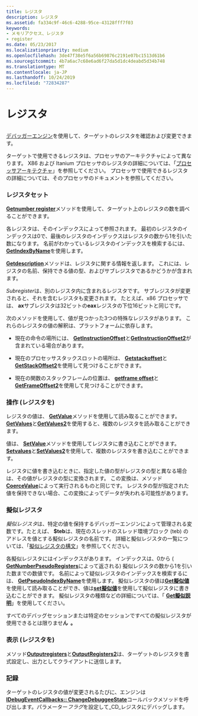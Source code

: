 ```yaml
---
title: レジスタ
description: レジスタ
ms.assetid: fa334c9f-46c6-4288-95ce-43128fff7f03
keywords:
- メモリアクセス、レジスタ
- register
ms.date: 05/23/2017
ms.localizationpriority: medium
ms.openlocfilehash: 3de47f38e5f6a56b69876c2191e07bc1513d61b6
ms.sourcegitcommit: 4b7a6ac7c68e6ad6f27da5d1dc4deabd5d34b748
ms.translationtype: MT
ms.contentlocale: ja-JP
ms.lasthandoff: 10/24/2019
ms.locfileid: "72834287"
---
```

# <a name="registers"></a>レジスタ


## <span id="ddk_registers_dbx"></span><span id="DDK_REGISTERS_DBX"></span>


[デバッガーエンジン](introduction.md#debugger-engine)を使用して、ターゲットのレジスタを確認および変更できます。

ターゲットで使用できるレジスタは、プロセッサのアーキテクチャによって異なります。 X86 および Itanium プロセッサのレジスタの詳細については、「[プロセッサアーキテクチャ](processor-architecture.md)」を参照してください。 プロセッサで使用できるレジスタの詳細については、そのプロセッサのドキュメントを参照してください。

### <a name="span-idthe_register_setspanspan-idthe_register_setspanthe-register-set"></a><span id="the_register_set"></span><span id="THE_REGISTER_SET"></span>レジスタセット

[**Getnumber register**](https://docs.microsoft.com/windows-hardware/drivers/ddi/dbgeng/nf-dbgeng-idebugregisters2-getnumberregisters)メソッドを使用して、ターゲット上のレジスタの数を調べることができます。

各レジスタは、そのインデックスによって参照されます。 最初のレジスタのインデックスは0で、最後のレジスタのインデックスはレジスタの数から1を引いた数になります。 名前がわかっているレジスタのインデックスを検索するには、 [**GetIndexByName**](https://docs.microsoft.com/windows-hardware/drivers/ddi/dbgeng/nf-dbgeng-idebugregisters2-getindexbyname)を使用します。

[**Getdescription**](https://docs.microsoft.com/windows-hardware/drivers/ddi/dbgeng/nf-dbgeng-idebugregisters2-getdescription)メソッドは、レジスタに関する情報を返します。 これには、レジスタの名前、保持できる値の型、およびサブレジスタであるかどうかが含まれます。

*Subregister*は、別のレジスタ内に含まれるレジスタです。 サブレジスタが変更されると、それを含むレジスタも変更されます。 たとえば、x86 プロセッサでは、 **ax**サブレジスタは32ビットの**eax**レジスタの下位16ビットと同じです。

次のメソッドを使用して、値が見つかった3つの特殊なレジスタがあります。 これらのレジスタの値の解釈は、プラットフォームに依存します。

-   現在の命令の場所には、 [**GetInstructionOffset**](https://docs.microsoft.com/windows-hardware/drivers/ddi/dbgeng/nf-dbgeng-idebugregisters2-getinstructionoffset)と[**GetInstructionOffset2**](https://docs.microsoft.com/windows-hardware/drivers/ddi/dbgeng/nf-dbgeng-idebugregisters2-getinstructionoffset2)が含まれている場合があります。

-   現在のプロセッサスタックスロットの場所は、 [**Getstackoffset**](https://docs.microsoft.com/windows-hardware/drivers/ddi/dbgeng/nf-dbgeng-idebugregisters2-getstackoffset)と[**GetStackOffset2**](https://docs.microsoft.com/windows-hardware/drivers/ddi/dbgeng/nf-dbgeng-idebugregisters2-getstackoffset2)を使用して見つけることができます。

-   現在の関数のスタックフレームの位置は、 [**getframe offset**](https://docs.microsoft.com/windows-hardware/drivers/ddi/dbgeng/nf-dbgeng-idebugregisters2-getframeoffset)と[**GetFrameOffset2**](https://docs.microsoft.com/windows-hardware/drivers/ddi/dbgeng/nf-dbgeng-idebugregisters2-getframeoffset2)を使用して見つけることができます。

### <a name="span-idmanipulating_registersspanspan-idmanipulating_registersspanmanipulating-registers"></a><span id="manipulating_registers"></span><span id="MANIPULATING_REGISTERS"></span>操作 (レジスタを)

レジスタの値は、 [**GetValue**](https://docs.microsoft.com/windows-hardware/drivers/ddi/dbgeng/nf-dbgeng-idebugregisters2-getvalue)メソッドを使用して読み取ることができます。 [**GetValues**](https://docs.microsoft.com/windows-hardware/drivers/ddi/dbgeng/nf-dbgeng-idebugregisters2-getvalues)と[**GetValues2**](https://docs.microsoft.com/windows-hardware/drivers/ddi/dbgeng/nf-dbgeng-idebugregisters2-getvalues2)を使用すると、複数のレジスタを読み取ることができます。

値は、 [**SetValue**](https://docs.microsoft.com/windows-hardware/drivers/ddi/dbgeng/nf-dbgeng-idebugregisters2-setvalue)メソッドを使用してレジスタに書き込むことができます。 [**Setvalues**](https://docs.microsoft.com/windows-hardware/drivers/ddi/dbgeng/nf-dbgeng-idebugregisters2-setvalues)と[**SetValues2**](https://docs.microsoft.com/windows-hardware/drivers/ddi/dbgeng/nf-dbgeng-idebugregisters2-setvalues2)を使用して、複数のレジスタを書き込むことができます。

レジスタに値を書き込むときに、指定した値の型がレジスタの型と異なる場合は、その値がレジスタの型に変換されます。 この変換は、メソッド[**CoerceValue**](https://docs.microsoft.com/windows-hardware/drivers/ddi/dbgeng/nf-dbgeng-idebugcontrol3-coercevalue)によって実行されるものと同じです。 レジスタの型が指定された値を保持できない場合、この変換によってデータが失われる可能性があります。

### <a name="span-idpseudo_registersspanspan-idpseudo_registersspan-pseudo-registers"></a><span id="pseudo_registers"></span><span id="PSEUDO_REGISTERS"></span>擬似レジスタ

*擬似レジスタ*は、特定の値を保持するデバッガーエンジンによって管理される変数です。たとえば、 **$teb**は、現在のスレッドのスレッド環境ブロック (teb) のアドレスを値とする擬似レジスタの名前です。 詳細と擬似レジスタの一覧については、「[擬似レジスタの構文](pseudo-register-syntax.md)」を参照してください。

各擬似レジスタにはインデックスがあります。 インデックスは、0から ( [**GetNumberPseudoRegisters**](https://docs.microsoft.com/windows-hardware/drivers/ddi/dbgeng/nf-dbgeng-idebugregisters2-getnumberpseudoregisters)によって返される) 擬似レジスタの数から1を引いた数までの数値です。 名前によって疑似レジスタのインデックスを検索するには、 [**GetPseudoIndexByName**](https://docs.microsoft.com/windows-hardware/drivers/ddi/dbgeng/nf-dbgeng-idebugregisters2-getpseudoindexbyname)を使用します。 擬似レジスタの値は[**Get擬似値**](https://docs.microsoft.com/windows-hardware/drivers/ddi/dbgeng/nf-dbgeng-idebugregisters2-getpseudovalues)を使用して読み取ることができ、値は[**set擬似値**](https://docs.microsoft.com/windows-hardware/drivers/ddi/dbgeng/nf-dbgeng-idebugregisters2-setpseudovalues)を使用して擬似レジスタに書き込むことができます。 擬似レジスタの種類などの詳細については、「 [**Get擬似説明**](https://docs.microsoft.com/windows-hardware/drivers/ddi/dbgeng/nf-dbgeng-idebugregisters2-getpseudodescription)」を使用してください。

すべてのデバッグセッションまたは特定のセッションですべての擬似レジスタが使用できるとは限りませ**ん  。**

 

### <a name="span-iddisplaying_registersspanspan-iddisplaying_registersspandisplaying-registers"></a><span id="displaying_registers"></span><span id="DISPLAYING_REGISTERS"></span>表示 (レジスタを)

メソッド[**Outputregisters**](https://docs.microsoft.com/windows-hardware/drivers/ddi/dbgeng/nf-dbgeng-idebugregisters2-outputregisters)と[**OutputRegisters2**](https://docs.microsoft.com/windows-hardware/drivers/ddi/dbgeng/nf-dbgeng-idebugregisters2-outputregisters2)は、ターゲットのレジスタを書式設定し、出力としてクライアントに送信します。

### <a name="span-ideventsspanspan-ideventsspanevents"></a><span id="events"></span><span id="EVENTS"></span>記録

ターゲットのレジスタの値が変更されるたびに、エンジンは[**IDebugEventCallbacks:: ChangeDebuggeeState**](https://docs.microsoft.com/windows-hardware/drivers/ddi/dbgeng/nf-dbgeng-idebugeventcallbacks-changedebuggeestate)コールバックメソッドを呼び出します。パラメーター*フラグ*を設定して\_CD\_レジスタにデバッグします。

 

 





